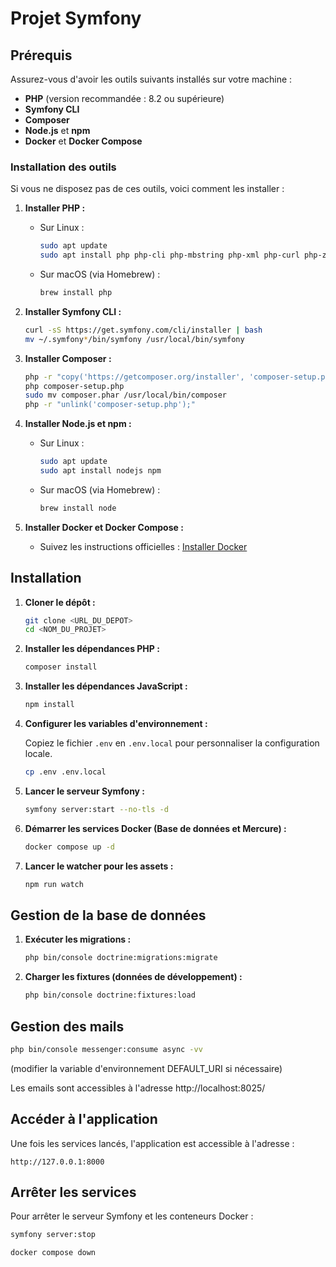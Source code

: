 # Projet Symfony

## Prérequis

Assurez-vous d'avoir les outils suivants installés sur votre machine :

- **PHP** (version recommandée : 8.2 ou supérieure)
- **Symfony CLI**
- **Composer**
- **Node.js** et **npm**
- **Docker** et **Docker Compose**

### Installation des outils

Si vous ne disposez pas de ces outils, voici comment les installer :

1. **Installer PHP :**
    - Sur Linux :
      ```bash
      sudo apt update
      sudo apt install php php-cli php-mbstring php-xml php-curl php-zip php-intl
      ```
    - Sur macOS (via Homebrew) :
      ```bash
      brew install php
      ```

2. **Installer Symfony CLI :**
   ```bash
   curl -sS https://get.symfony.com/cli/installer | bash
   mv ~/.symfony*/bin/symfony /usr/local/bin/symfony
   ```

3. **Installer Composer :**
   ```bash
   php -r "copy('https://getcomposer.org/installer', 'composer-setup.php');"
   php composer-setup.php
   sudo mv composer.phar /usr/local/bin/composer
   php -r "unlink('composer-setup.php');"
   ```

4. **Installer Node.js et npm :**
    - Sur Linux :
      ```bash
      sudo apt update
      sudo apt install nodejs npm
      ```
    - Sur macOS (via Homebrew) :
      ```bash
      brew install node
      ```

5. **Installer Docker et Docker Compose :**
    - Suivez les instructions officielles : [Installer Docker](https://docs.docker.com/get-docker/)

## Installation

1. **Cloner le dépôt :**

   ```bash
   git clone <URL_DU_DEPOT>
   cd <NOM_DU_PROJET>
   ```

2. **Installer les dépendances PHP :**

   ```bash
   composer install
   ```

3. **Installer les dépendances JavaScript :**

   ```bash
   npm install
   ```

4. **Configurer les variables d'environnement :**

   Copiez le fichier `.env` en `.env.local` pour personnaliser la configuration locale.

   ```bash
   cp .env .env.local
   ```

5. **Lancer le serveur Symfony :**

   ```bash
   symfony server:start --no-tls -d
   ```

6. **Démarrer les services Docker (Base de données et Mercure) :**

   ```bash
   docker compose up -d
   ```

7. **Lancer le watcher pour les assets :**

   ```bash
   npm run watch
   ```

## Gestion de la base de données

1. **Exécuter les migrations :**

   ```bash
   php bin/console doctrine:migrations:migrate
   ```

2. **Charger les fixtures (données de développement) :**

   ```bash
   php bin/console doctrine:fixtures:load
   ```

## Gestion des mails 

   ```bash
   php bin/console messenger:consume async -vv
   ```
(modifier la variable d'environnement DEFAULT_URI si nécessaire)

Les emails sont accessibles à l'adresse http://localhost:8025/

## Accéder à l'application

Une fois les services lancés, l'application est accessible à l'adresse :

```
http://127.0.0.1:8000
```

## Arrêter les services

Pour arrêter le serveur Symfony et les conteneurs Docker :

```bash
symfony server:stop

docker compose down
```

